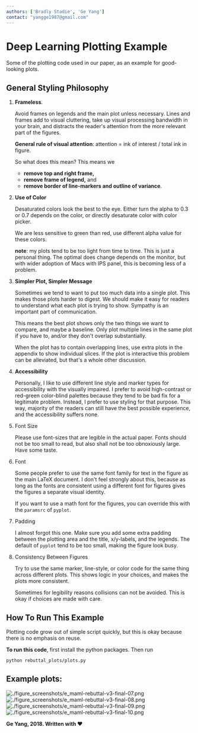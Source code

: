 ```yaml
---
authors: ['Bradly Stadie', 'Ge Yang']
contact: "yangge1987@gmail.com"
---
```

# Deep Learning Plotting Example

Some of the plotting code used in our paper, as an example for good-looking plots.

## General Styling Philosophy

1. **Frameless**. 
    
    Avoid frames on legends and the main plot unless necessary. Lines and frames add to visual cluttering, take up visual processing bandwidth in your brain, and distracts the reader's attention from the more relevant part of the figures.
    
    **General rule of visual attention**: attention = ink of interest / total ink in figure.
    
    So what does this mean? This means we 
    - **remove top and right frame,**
    - **remove frame of legend,** and
    - **remove border of line-markers and outline of variance**.
    
2. **Use of Color**

    Desaturated colors look the best to the eye. Either turn the alpha to 0.3 or 0.7 depends on the color, or directly desaturate color with color picker. 
    
    We are less sensitive to green than red, use different alpha value for these colors.
    
    **note**: my plots tend to be too light from time to time. This is just a personal thing. The optimal does change depends on the monitor, but with wider adoption of Macs with IPS panel, this is becoming less of a problem.
    
3. **Simpler Plot, Simpler Message**

    Sometimes we tend to want to put too much data into a single plot. This makes those plots harder to digest. We should make it easy for readers to understand what each plot is trying to show. Sympathy is an important part of communication.
    
    This means the best plot shows only the two things we want to compare, and maybe a baseline. Only plot multiple lines in the same plot if you have to, and/or they don't overlap substantially.
    
    When the plot has to contain overlapping lines, use extra plots in the appendix to show individual slices. If the plot is interactive this problem can be alleviated, but that's a whole other discussion.
    
4. **Accessibility**
    
    Personally, I like to use different line style and marker types for accessibility with the visually impaired. I prefer to avoid high-contrast or red-green color-blind palettes because they tend to be bad fix for a legitimate problem. Instead, I prefer to use styling for that purpose. This way, majority of the readers can still have the best possible experience, and the accessibility suffers none. 
    
5. Font Size
    
    Please use font-sizes that are legible in the actual paper. Fonts should not be too small to read, but also shall not be too obnoxiously large. Have some taste.
    
6. Font
    
    Some people prefer to use the same font family for text in the figure as the main LaTeX document. I don't feel strongly about this, because as long as the fonts are consistent using a different font for figures gives the figures a separate visual identity. 
    
    If you want to use a math font for the figures, you can override this with the `paramsrc` of `pyplot`.

7. Padding

    I almost forgot this one. Make sure you add some extra padding between the plotting area and the title, x/y-labels, and the legends. The default of `pyplot` tend to be too small, making the figure look busy.
    
8. Consistency Between Figures

    Try to use the same marker, line-style, or color code for the same thing across different plots. This shows logic in your choices, and makes the plots more consistent.
    
    Sometimes for legibility reasons collisions can not be avoided. This is okay if choices are made with care. 

## How To Run This Example

Plotting code grow out of simple script quickly, but this is okay because there is no emphasis on reuse.

**To run this code**, first install the python packages. Then run
```bash
python rebuttal_plots/plots.py
```

## Example plots:

![./figure_screenshots/e_maml-rebuttal-v3-final-07.png](./figure_screenshots/e_maml-rebuttal-v3-final-07.png)
![./figure_screenshots/e_maml-rebuttal-v3-final-08.png](./figure_screenshots/e_maml-rebuttal-v3-final-08.png)
![./figure_screenshots/e_maml-rebuttal-v3-final-09.png](./figure_screenshots/e_maml-rebuttal-v3-final-09.png)
![./figure_screenshots/e_maml-rebuttal-v3-final-10.png](./figure_screenshots/e_maml-rebuttal-v3-final-10.png)

**Ge Yang, 2018. Written with :heart:**
